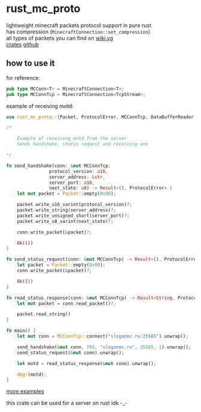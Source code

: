 # rust_mc_proto
lightweight minecraft packets protocol support in pure rust \
has compression (`MinecraftConnection::set_compression`) \
all types of packets you can find on [wiki.vg](https://wiki.vg/) \
[crates](https://crates.io/crates/rust_mc_proto)
[github](https://github.com/MeexReay/rust_mc_proto)

## how to use it

for reference:
```rust
pub type MCConn<T> = MinecraftConnection<T>;
pub type MCConnTcp = MinecraftConnection<TcpStream>;
```

example of receiving motd:

```rust
use rust_mc_proto::{Packet, ProtocolError, MCConnTcp, DataBufferReader, DataBufferWriter};

/*

    Example of receiving motd from the server
    Sends handshake, status request and receiving one

*/

fn send_handshake(conn: &mut MCConnTcp,
                protocol_version: u16,
                server_address: &str,
                server_port: u16,
                next_state: u8) -> Result<(), ProtocolError> {
    let mut packet = Packet::empty(0x00);

    packet.write_u16_varint(protocol_version)?;
    packet.write_string(server_address)?;
    packet.write_unsigned_short(server_port)?;
    packet.write_u8_varint(next_state)?;

    conn.write_packet(&packet)?;

    Ok(())
}

fn send_status_request(conn: &mut MCConnTcp) -> Result<(), ProtocolError> {
    let packet = Packet::empty(0x00);
    conn.write_packet(&packet)?;

    Ok(())
}

fn read_status_response(conn: &mut MCConnTcp) -> Result<String, ProtocolError> {
    let mut packet = conn.read_packet()?;

    packet.read_string()
}

fn main() {
    let mut conn = MCConnTcp::connect("sloganmc.ru:25565").unwrap();

    send_handshake(&mut conn, 765, "sloganmc.ru", 25565, 1).unwrap();
    send_status_request(&mut conn).unwrap();

    let motd = read_status_response(&mut conn).unwrap();

    dbg!(motd);
}
```

[more examples](https://github.com/MeexReay/rust_mc_proto/tree/main/examples)

this crate can be used for a server on rust idk -_-